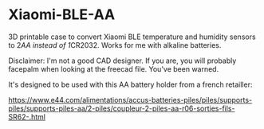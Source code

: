 # Xiaomi-BLE-AA
3D printable case to convert Xiaomi BLE temperature and humidity sensors to 2*AA instead of 1*CR2032. Works for me with alkaline batteries.

Disclaimer: I'm not a good CAD designer. If you are, you will probably facepalm when looking at the freecad file. You've been warned. 

It's designed to be used with this AA battery holder from a french retailler:

https://www.e44.com/alimentations/accus-batteries-piles/piles/supports-piles/supports-piles-aa/2-piles/coupleur-2-piles-aa-r06-sorties-fils-SR62-.html 
